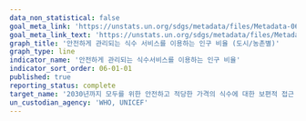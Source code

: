 ```yaml
---
data_non_statistical: false
goal_meta_link: 'https://unstats.un.org/sdgs/metadata/files/Metadata-06-01-01.pdf'
goal_meta_link_text: 'https://unstats.un.org/sdgs/metadata/files/Metadata-06-01-01.pdf'
graph_title: '안전하게 관리되는 식수 서비스를 이용하는 인구 비율 (도시/농촌별)'
graph_type: line
indicator_name: '안전하게 관리되는 식수서비스를 이용하는 인구 비율'
indicator_sort_order: 06-01-01
published: true
reporting_status: complete
target_name: '2030년까지 모두를 위한 안전하고 적당한 가격의 식수에 대한 보편적 접근 달성'
un_custodian_agency: 'WHO, UNICEF'
---
```

